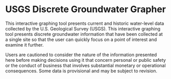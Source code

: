 # USGS Discrete Groundwater Grapher
 This interactive graphing tool presents current and historic water​-level data collected by the U.S. Geological Survey (USGS). This interactive graphing tool presents discrete groundwater information that have been collected at a single site so that the user can quickly focus on a point of interest and examine it further.

Users are cautioned to consider the nature of the information presented here before making decisions using it that concern personal or public safety or the conduct of business that involves substantial monetary or operational consequences. Some data is provisional and may be subject to revision. 
